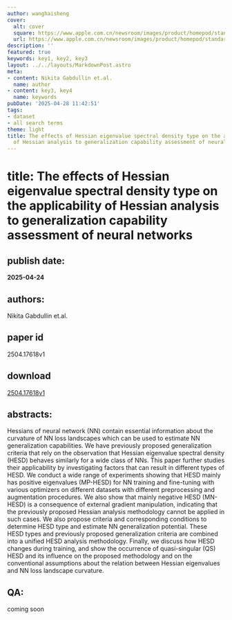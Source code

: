 ```yaml
---
author: wanghaisheng
cover:
  alt: cover
  square: https://www.apple.com.cn/newsroom/images/product/homepod/standard/Apple-HomePod-hero-230118_big.jpg.large_2x.jpg
  url: https://www.apple.com.cn/newsroom/images/product/homepod/standard/Apple-HomePod-hero-230118_big.jpg.large_2x.jpg
description: ''
featured: true
keywords: key1, key2, key3
layout: ../../layouts/MarkdownPost.astro
meta:
- content: Nikita Gabdullin et.al.
  name: author
- content: key3, key4
  name: keywords
pubDate: '2025-04-28 11:42:51'
tags:
- dataset
- all search terms
theme: light
title: The effects of Hessian eigenvalue spectral density type on the applicability
  of Hessian analysis to generalization capability assessment of neural networks
---
```


# title: The effects of Hessian eigenvalue spectral density type on the applicability of Hessian analysis to generalization capability assessment of neural networks 
## publish date: 
**2025-04-24** 
## authors: 
  Nikita Gabdullin et.al. 
## paper id
2504.17618v1
## download
[2504.17618v1](http://arxiv.org/abs/2504.17618v1)
## abstracts:
Hessians of neural network (NN) contain essential information about the curvature of NN loss landscapes which can be used to estimate NN generalization capabilities. We have previously proposed generalization criteria that rely on the observation that Hessian eigenvalue spectral density (HESD) behaves similarly for a wide class of NNs. This paper further studies their applicability by investigating factors that can result in different types of HESD. We conduct a wide range of experiments showing that HESD mainly has positive eigenvalues (MP-HESD) for NN training and fine-tuning with various optimizers on different datasets with different preprocessing and augmentation procedures. We also show that mainly negative HESD (MN-HESD) is a consequence of external gradient manipulation, indicating that the previously proposed Hessian analysis methodology cannot be applied in such cases. We also propose criteria and corresponding conditions to determine HESD type and estimate NN generalization potential. These HESD types and previously proposed generalization criteria are combined into a unified HESD analysis methodology. Finally, we discuss how HESD changes during training, and show the occurrence of quasi-singular (QS) HESD and its influence on the proposed methodology and on the conventional assumptions about the relation between Hessian eigenvalues and NN loss landscape curvature.
## QA:
coming soon
